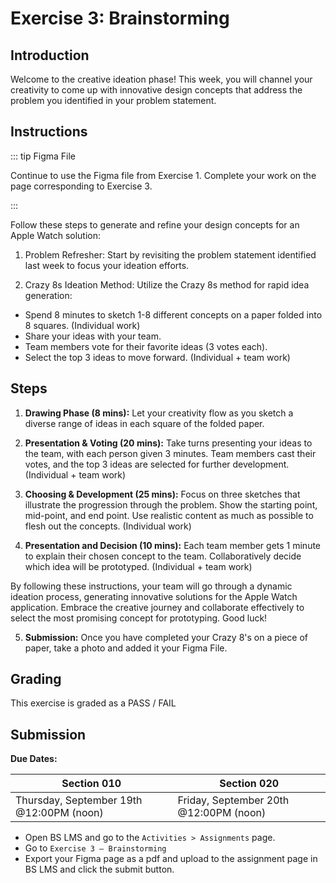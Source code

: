 # Exercise 3: Brainstorming

## Introduction

Welcome to the creative ideation phase! This week, you will channel your creativity to come up with innovative design concepts that address the problem you identified in your problem statement.

## Instructions

::: tip Figma File

Continue to use the Figma file from Exercise 1.
Complete your work on the page corresponding to Exercise 3.

:::

Follow these steps to generate and refine your design concepts for an Apple Watch solution:

1. Problem Refresher: Start by revisiting the problem statement identified last week to focus your ideation efforts.

2. Crazy 8s Ideation Method: Utilize the Crazy 8s method for rapid idea generation:

- Spend 8 minutes to sketch 1-8 different concepts on a paper folded into 8 squares. (Individual work)
- Share your ideas with your team.
- Team members vote for their favorite ideas (3 votes each).
- Select the top 3 ideas to move forward. (Individual + team work)

## Steps

1. **Drawing Phase (8 mins):** Let your creativity flow as you sketch a diverse range of ideas in each square of the folded paper.

2. **Presentation & Voting (20 mins):** Take turns presenting your ideas to the team, with each person given 3 minutes. Team members cast their votes, and the top 3 ideas are selected for further development. (Individual + team work)

3. **Choosing & Development (25 mins):** Focus on three sketches that illustrate the progression through the problem. Show the starting point, mid-point, and end point. Use realistic content as much as possible to flesh out the concepts. (Individual work)

4. **Presentation and Decision (10 mins):** Each team member gets 1 minute to explain their chosen concept to the team. Collaboratively decide which idea will be prototyped. (Individual + team work)

By following these instructions, your team will go through a dynamic ideation process, generating innovative solutions for the Apple Watch application. Embrace the creative journey and collaborate effectively to select the most promising concept for prototyping. Good luck!

5. **Submission:** Once you have completed your Crazy 8's on a piece of paper, take a photo and added it your Figma File.

## Grading

This exercise is graded as a PASS / FAIL

## Submission

**Due Dates:**

| Section 010                                          | Section 020                                          |
| ---------------------------------------------------- | ---------------------------------------------------- |
| Thursday, September 19th @12:00PM (noon)             | Friday, September 20th @12:00PM (noon)               |

- Open BS LMS and go to the `Activities > Assignments` page.
- Go to `Exercise 3 — Brainstorming`
- Export your Figma page as a pdf and upload to the assignment page in BS LMS and click the submit button.
